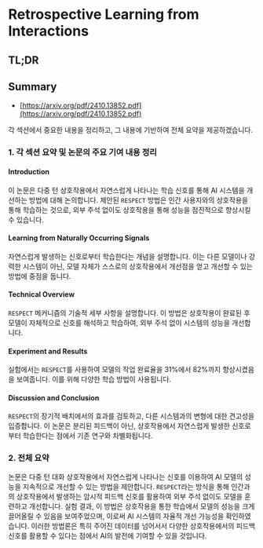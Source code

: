 # Retrospective Learning from Interactions
## TL;DR
## Summary
- [https://arxiv.org/pdf/2410.13852.pdf](https://arxiv.org/pdf/2410.13852.pdf)

각 섹션에서 중요한 내용을 정리하고, 그 내용에 기반하여 전체 요약을 제공하겠습니다.

### 1. 각 섹션 요약 및 논문의 주요 기여 내용 정리

#### Introduction
이 논문은 다중 턴 상호작용에서 자연스럽게 나타나는 학습 신호를 통해 AI 시스템을 개선하는 방법에 대해 논의합니다. 제안된 `RESPECT` 방법은 인간 사용자와의 상호작용을 통해 학습하는 것으로, 외부 주석 없이도 상호작용을 통해 성능을 점진적으로 향상시킬 수 있습니다.

#### Learning from Naturally Occurring Signals
자연스럽게 발생하는 신호로부터 학습한다는 개념을 설명합니다. 이는 다른 모델이나 강력한 시스템이 아닌, 모델 자체가 스스로의 상호작용에서 개선점을 얻고 개선할 수 있는 방법에 중점을 둡니다.

#### Technical Overview
`RESPECT` 메커니즘의 기술적 세부 사항을 설명합니다. 이 방법은 상호작용이 완료된 후 모델이 자체적으로 신호를 해석하고 학습하여, 외부 주석 없이 시스템의 성능을 개선합니다.

#### Experiment and Results
실험에서는 `RESPECT`를 사용하여 모델의 작업 완료율을 31%에서 82%까지 향상시켰음을 보여줍니다. 이를 위해 다양한 학습 방법이 사용됩니다.

#### Discussion and Conclusion
`RESPECT`의 장기적 배치에서의 효과를 검토하고, 다른 시스템과의 변형에 대한 견고성을 입증합니다. 이 논문은 분리된 피드백이 아닌, 상호작용에서 자연스럽게 발생한 신호로부터 학습한다는 점에서 기존 연구와 차별화됩니다.

### 2. 전체 요약

논문은 다중 턴 대화 상호작용에서 자연스럽게 나타나는 신호를 이용하여 AI 모델의 성능을 지속적으로 개선할 수 있는 방법을 제안합니다. `RESPECT`라는 방식을 통해 인간과의 상호작용에서 발생하는 암시적 피드백 신호를 활용하여 외부 주석 없이도 모델을 훈련하고 개선합니다. 실험 결과, 이 방법은 상호작용을 통한 학습에서 모델의 성능을 크게 끌어올릴 수 있음을 보여주었으며, 이로써 AI 시스템의 자율적 개선 가능성을 확인하였습니다. 이러한 방법론은 특히 주어진 데이터를 넘어서서 다양한 상호작용에서의 피드백 신호를 활용할 수 있다는 점에서 AI의 발전에 기여할 수 있을 것입니다.